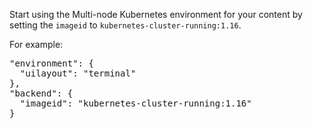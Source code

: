 Start using the Multi-node Kubernetes environment for your content by setting the `imageid` to `kubernetes-cluster-running:1.16`.

For example:

<pre class="file">
"environment": {
  "uilayout": "terminal"
},
"backend": {
  "imageid": "kubernetes-cluster-running:1.16"
}
</pre>
